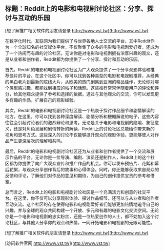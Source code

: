 ## **标题：Reddit上的电影和电视剧讨论社区：分享、探讨与互动的乐园**

[想了解推广相关软件的朋友请登录 http://www.vst.tw](http://www.vst.tw)

在数字化时代，互联网为我们提供了与世界各地人士交流的平台，其中Reddit作为一个全球知名的社交媒体平台，不仅聚集了众多的电影和电视剧爱好者，还成为了一个热闹而有趣的讨论社区。无论你是对电影和电视剧拥有浓厚兴趣的观众，还是从业者和创作者，Reddit都为你提供了一个分享、探讨和互动的乐园。

首先，Reddit的电影和电视剧讨论社区为广大观众提供了一个分享观影体验和推荐佳片的平台。在这个社区中，你可以找到各种类型的电影和电视剧推荐，从经典的黑白老片到最新的院线大片，从欧美的热门剧集到亚洲的精品佳作，无论你对哪个类型感兴趣，都能找到相应的帖子和话题。这些推荐常常伴随着用户的评论和评分，给其他观众提供了参考和选择的依据。通过与其他观众的交流，你可以发现更多有趣的作品，扩展自己的观影经验。

其次，Reddit的电影和电视剧讨论社区是一个热衷于探讨作品细节和剧情解读的地方。在这里，你可以找到各种深度解读、剧情分析和梗概解说的帖子，这些内容往往会引起讨论者们的激烈辩论和思考。无论是关于电影和电视剧的隐喻、象征意义，还是对角色发展和剧情转折的解读，Reddit上的讨论社区总能给你带来新的视角和思考方式。这些深入的讨论不仅能够提升观众的观影体验，更能够使人对作品产生更深层次的理解和共鸣。

最后，Reddit的电影和电视剧讨论社区还为从业者和创作者提供了一个交流和展示作品的平台。无论你是一位导演、编剧、演员还是制作人，Reddit上的这个社区都为你提供了向广大观众宣传和推广作品的机会。你可以发布预告片、花絮和幕后花絮，与观众分享创作背后的故事和心得体会。同时，你还能够获取来自观众的反馈和评论，了解他们对作品的意见和期待，为自己的创作提供宝贵的参考和借鉴。

总而言之，Reddit上的电影和电视剧讨论社区是一个充满活力和创意的社交平台。在这里，你不仅可以分享观影体验、探讨作品细节，还可以与从业者和创作者互动交流。这个社区的存在使得电影和电视剧爱好者们能够更加热情地追寻自己的兴趣，并与全球的观众共同构建一个开放、多元和有趣的电影文化交流空间。无论你是一个电影和电视剧的忠实粉丝，还是一位热爱创作的人士，都不妨加入这个讨论社区，与其他人分享你的观点和热情，一同开拓电影和电视剧的无限可能性。

[想了解推广相关软件的朋友请登录 http://www.vst.tw](http://www.vst.tw)


[访问软件官网 http://www.vst.tw](http://www.vst.tw)
